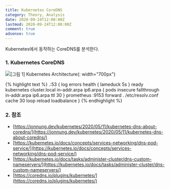 ```yaml
---
title: Kubernetes CoreDNS
category: Theory, Analysis
date: 2020-09-24T12:00:00Z
lastmod: 2020-09-24T12:00:00Z
comment: true
adsense: true
---
```


Kubernetes에서 동작하는 CoreDNS를 분석한다.

### 1. Kubernetes CoreDNS

![[그림 1] Kubernetes Architecture]({{site.baseurl}}/images/theory_analysis/Kubernetes_CoreDNS/Kubernetes_CoreDNS_Architecture.PNG){: width="700px"}

{% highlight text %}
.:53 {
    log
    errors
    health {
       lameduck 5s
    }
    ready
    kubernetes cluster.local in-addr.arpa ip6.arpa {
       pods insecure
       fallthrough in-addr.arpa ip6.arpa
       ttl 30
    }
    prometheus :9153
    forward . /etc/resolv.conf
    cache 30
    loop
    reload
    loadbalance
}
{% endhighlight %}

### 2. 참조

* [https://jonnung.dev/kubernetes/2020/05/11/kubernetes-dns-about-coredns/](https://jonnung.dev/kubernetes/2020/05/11/kubernetes-dns-about-coredns/)
* [https://kubernetes.io/docs/concepts/services-networking/dns-pod-service/](https://kubernetes.io/docs/concepts/services-networking/dns-pod-service/)
* [https://kubernetes.io/docs/tasks/administer-cluster/dns-custom-nameservers/](https://kubernetes.io/docs/tasks/administer-cluster/dns-custom-nameservers/)
* [https://coredns.io/plugins/kubernetes/](https://coredns.io/plugins/kubernetes/)